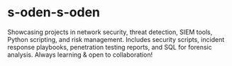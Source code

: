 # s-oden-s-oden
Showcasing projects in network security, threat detection, SIEM tools, Python scripting, and risk management. Includes security scripts, incident response playbooks, penetration testing reports, and SQL for forensic analysis. Always learning &amp; open to collaboration!
